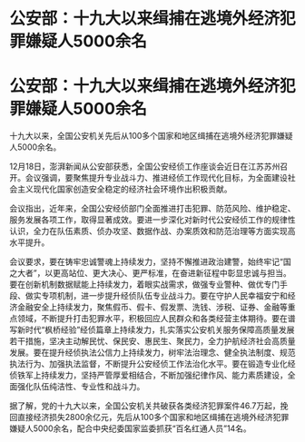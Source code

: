 # 公安部：十九大以来缉捕在逃境外经济犯罪嫌疑人5000余名

# 公安部：十九大以来缉捕在逃境外经济犯罪嫌疑人5000余名

十九大以来，全国公安机关先后从100多个国家和地区缉捕在逃境外经济犯罪嫌疑人5000余名。

12月18日，澎湃新闻从公安部获悉，全国公安经侦工作座谈会近日在江苏苏州召开。会议强调，要聚焦提升专业战斗力、推进经侦工作现代化目标，为全面建设社会主义现代化国家创造安全稳定的经济社会环境作出积极贡献。

会议指出，近年来，全国公安经侦部门全面推进打击犯罪、防范风险、维护稳定、服务发展各项工作，取得显著成效。要进一步深化对新时代公安经侦工作的规律性认识，全力在队伍素质、侦办攻坚、数据作战、办案质效和防范治理等方面实现高水平提升。

会议要求，要在铸牢忠诚警魂上持续发力，坚持不懈推进政治建警，始终牢记“国之大者”，以更高站位、更大决心、更严标准，在奋进新征程中彰显忠诚与担当。要在创新机制数据赋能上持续发力，着眼实战需求，做强专业警种、做优专门手段、做实专项机制，进一步提升经侦队伍专业战斗力。要在守护人民幸福安宁和经济金融安全上持续发力，聚焦假币、假卡、假发票、洗钱、涉税、证券、金融等重点领域，不断提升打击犯罪水平，积极回应人民群众和各类经营主体期待。要在谱写新时代“枫桥经验”经侦篇章上持续发力，扎实落实公安机关服务保障高质量发展若干措施，坚决主动解民忧、保民安、惠民生、聚民力，全力护航经济社会高质量发展。要在提升经侦执法公信力上持续发力，树牢法治理念、健全执法制度、规范执法行为、加强执法监督，不断提升公安经侦工作法治化水平。要在锻造专业化经侦铁军上持续发力，坚持严管厚爱相结合，不断加强纪律作风、能力素质建设，全面强化队伍纯洁性、专业性和战斗力。

据了解，党的十九大以来，全国公安机关共破获各类经济犯罪案件46.7万起，挽回直接经济损失2800余亿元，先后从100多个国家和地区缉捕在逃境外经济犯罪嫌疑人5000余名，配合中央纪委国家监委抓获“百名红通人员”14名。


